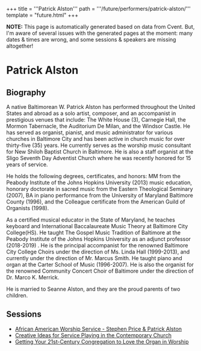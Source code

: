 +++
title = '''Patrick Alston'''
path = '''/future/performers/patrick-alston/'''
template = "future.html"
+++

<p class="todo">
<strong>NOTE:</strong> This page is automatically generated based on data from Cvent.
But, I'm aware of several issues with the generated pages at the moment:
many dates & times are wrong, and some sessions & speakers are missing altogether!
</p>

<h1>Patrick Alston</h1>
<h2>Biography</h2>
<p>A native Baltimorean W. Patrick Alston has performed throughout the United States and abroad as a solo artist, composer, and an accompanist in prestigious venues that include: The White House (3), Carnegie Hall, the Mormon Tabernacle, the Auditorium De Milan, and the Windsor Castle. He has served as organist, pianist, and music administrator for various churches in Baltimore City and has been active in church music for over thirty-five (35) years.   He currently serves as the worship music consultant for New Shiloh Baptist Church in Baltimore.  He is also a staff organist at the Sligo Seventh Day Adventist Church where he was recently honored for 15 years of service.

He holds the following degrees, certificates, and honors: MM from the Peabody Institute of the Johns Hopkins University (2013) music education, honorary doctorate in sacred music from the Eastern Theological Seminary (2007), BA in piano performance from the University of Maryland Baltimore County (1996), and the Colleague certificate from the American Guild of Organists (1998). 

As a certified musical educator in the State of Maryland, he teaches keyboard and International Baccalaureate Music Theory at Baltimore City College(HS). He taught The Gospel Music Tradition of Baltimore at the Peabody Institute of the Johns Hopkins University as an adjunct professor (2018-2019) . He is the principal accompanist for the renowned Baltimore City College Choirs under the direction of Ms. Linda Hall (1999-2013), and currently under the direction of Mr. Marcus Smith. He taught piano and organ at the Carter School of Music (1996-2007).  He is also the organist for the renowned Community Concert Choir of Baltimore under the direction of Dr. Marco K. Merrick. 

He is married to Seanne Alston, and they are the proud parents of two children.</p>
<h2>Sessions</h2>
<ul><li><a href="/future/sessions/african-american-worship-service-stephen-price-patrick-alston/">African American Worship Service - Stephen Price & Patrick Alston</a></li><li><a href="/future/sessions/creative-ideas-for-service-playing-in-the-contemporary-church/">Creative Ideas for Service Playing in the Contemporary Church</a></li><li><a href="/future/sessions/getting-your-21st-century-congregation-to-love-the-organ-in-worship/">Getting Your 21st-Century Congregation to Love the Organ in Worship</a></li>

